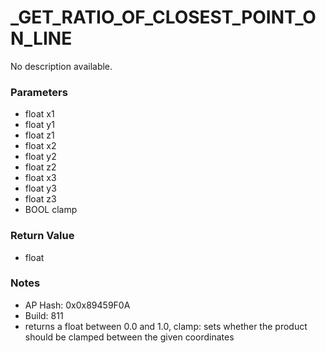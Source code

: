 # _GET_RATIO_OF_CLOSEST_POINT_ON_LINE

No description available.

### Parameters
* float x1
* float y1
* float z1
* float x2
* float y2
* float z2
* float x3
* float y3
* float z3
* BOOL clamp

### Return Value
* float

### Notes
* AP Hash: 0x0x89459F0A
* Build: 811
* returns a float between 0.0 and 1.0, clamp: sets whether the product should be clamped between the given coordinates

